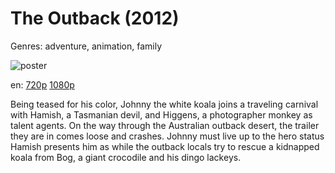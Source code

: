 # The Outback (2012)

Genres: adventure, animation, family

![poster](http://image.tmdb.org/t/p/w500/gARcMenoW7D8atU1KimE1sCHKl0.jpg)

en:
  [720p](magnet:?xt=urn:btih:3217AA8855AEFCC92A320DF6855D73072ACE05B2&tr=udp://glotorrents.pw:6969/announce&tr=udp://tracker.opentrackr.org:1337/announce&tr=udp://torrent.gresille.org:80/announce&tr=udp://tracker.openbittorrent.com:80&tr=udp://tracker.coppersurfer.tk:6969&tr=udp://tracker.leechers-paradise.org:6969&tr=udp://p4p.arenabg.ch:1337&tr=udp://tracker.internetwarriors.net:1337)
  [1080p](magnet:?xt=urn:btih:40682E4CFA9A54E7C9683E79559CEA2476FB9074&tr=udp://glotorrents.pw:6969/announce&tr=udp://tracker.opentrackr.org:1337/announce&tr=udp://torrent.gresille.org:80/announce&tr=udp://tracker.openbittorrent.com:80&tr=udp://tracker.coppersurfer.tk:6969&tr=udp://tracker.leechers-paradise.org:6969&tr=udp://p4p.arenabg.ch:1337&tr=udp://tracker.internetwarriors.net:1337)
  


Being teased for his color, Johnny the white koala joins a traveling carnival with Hamish, a Tasmanian devil, and Higgens, a photographer monkey as talent agents. On the way through the Australian outback desert, the trailer they are in comes loose and crashes. Johnny must live up to the hero status Hamish presents him as while the outback locals try to rescue a kidnapped koala from Bog, a giant crocodile and his dingo lackeys.